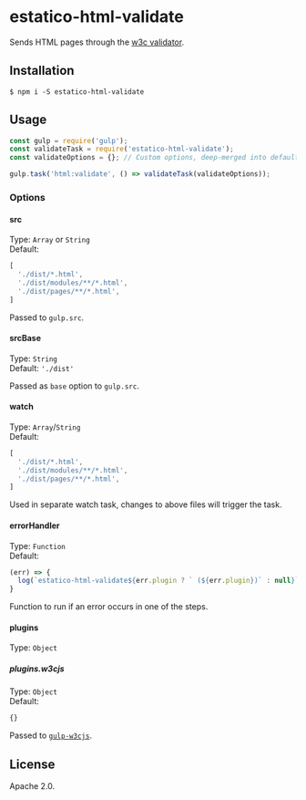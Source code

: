 # estatico-html-validate

Sends HTML pages through the [w3c validator](https://validator.w3.org/).

## Installation

```
$ npm i -S estatico-html-validate
```

## Usage

```js
const gulp = require('gulp');
const validateTask = require('estatico-html-validate');
const validateOptions = {}; // Custom options, deep-merged into defaults via _.merge

gulp.task('html:validate', () => validateTask(validateOptions));
```

### Options

#### src

Type: `Array` or `String`<br>
Default:
```js
[
  './dist/*.html',
  './dist/modules/**/*.html',
  './dist/pages/**/*.html',
]
```

Passed to `gulp.src`.

#### srcBase

Type: `String`<br>
Default: `'./dist'`

Passed as `base` option to `gulp.src`.

#### watch

Type: `Array`/`String`<br>
Default:
```js
[
  './dist/*.html',
  './dist/modules/**/*.html',
  './dist/pages/**/*.html',
]
```

Used in separate watch task, changes to above files will trigger the task.

#### errorHandler

Type: `Function`<br>
Default:
```js
(err) => {
  log(`estatico-html-validate${err.plugin ? ` (${err.plugin})` : null}`, chalk.cyan(err.fileName), chalk.red(err.message));
}
```

Function to run if an error occurs in one of the steps.

#### plugins

Type: `Object`

##### plugins.w3cjs

Type: `Object`<br>
Default:
```js
{}
```

Passed to [`gulp-w3cjs`](https://www.npmjs.com/package/gulp-w3cjs).

## License

Apache 2.0.
